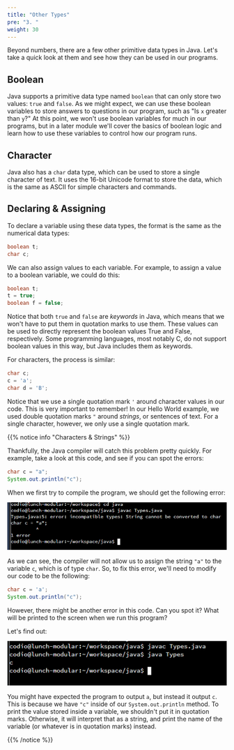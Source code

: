 ```yaml
---
title: "Other Types"
pre: "3. "
weight: 30
---
```


Beyond numbers, there are a few other primitive data types in Java. Let's take a quick look at them and see how they can be used in our programs.

## Boolean

Java supports a primitive data type named `boolean` that can only store two values: `true` and `false`. As we might expect, we can use these boolean variables to store answers to questions in our program, such as "Is `x` greater than `y`?" At this point, we won't use boolean variables for much in our programs, but in a later module we'll cover the basics of boolean logic and learn how to use these variables to control how our program runs. 

## Character

Java also has a `char` data type, which can be used to store a single character of text. It uses the 16-bit Unicode format to store the data, which is the same as ASCII for simple characters and commands.

## Declaring & Assigning

To declare a variable using these data types, the format is the same as the numerical data types:

```java
boolean t;
char c;
```

We can also assign values to each variable. For example, to assign a value to a boolean variable, we could do this:

```java
boolean t;
t = true;
boolean f = false;
```

Notice that both `true` and `false` are _keywords_ in Java, which means that we won't have to put them in quotation marks to use them. These values can be used to directly represent the boolean values True and False, respectively. Some programming languages, most notably C, do not support boolean values in this way, but Java includes them as keywords.

For characters, the process is similar:

```java
char c;
c = 'a';
char d = 'B';
```

Notice that we use a single quotation mark `'` around character values in our code. This is very important to remember! In our Hello World example, we used double quotation marks `"` around _strings_, or sentences of text. For a single character, however, we only use a single quotation mark. 

{{% notice info "Characters & Strings" %}}

Thankfully, the Java compiler will catch this problem pretty quickly. For example, take a look at this code, and see if you can spot the errors:

```java
char c = "a";
System.out.println("c");
```

When we first try to compile the program, we should get the following error:

![Compilation Error](/images/02-data/image_4.png)

As we can see, the compiler will not allow us to assign the string `"a"` to the variable `c`, which is of type `char`. So, to fix this error, we'll need to modify our code to be the following:

```java
char c = 'a';
System.out.println("c");
```

However, there might be another error in this code. Can you spot it? What will be printed to the screen when we run this program? 

Let's find out:

![Program Output](/images/02-data/image_5.png)

You might have expected the program to output `a`, but instead it output `c`. This is because we have `"c"` inside of our `System.out.println` method. To print the value stored inside a variable, we shouldn't put it in quotation marks. Otherwise, it will interpret that as a string, and print the name of the variable (or whatever is in quotation marks) instead. 

{{% /notice %}}
